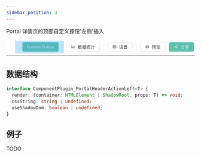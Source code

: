 ```yaml
---
sidebar_position: 3
---
```


Portal 详情页的顶部自定义按钮'左侧'插入

![portal-header-action-left](./assets/portal-header-action-left.jpeg)

## 数据结构

```typescript
interface ComponentPlugin_PortalHeaderActionLeft<T> {
  render: (container: HTMLElement | ShadowRoot, props: T) => void;
  cssString: string | undefined;
  useShadowDom: boolean | undefined;
}
```

## 例子

TODO
